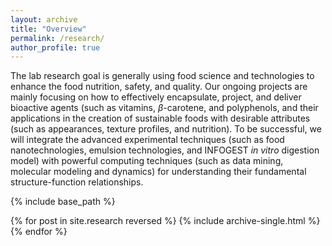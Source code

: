 ```yaml
---
layout: archive
title: "Overview"
permalink: /research/
author_profile: true
---
```

<!--- Overview -->
The lab research goal is generally using food science and technologies to enhance
the food nutrition, safety, and quality.
Our ongoing projects are mainly focusing on how to effectively encapsulate, project,
and deliver bioactive agents (such as vitamins, $\beta$-carotene, and polyphenols, and
their applications in the creation of sustainable foods with desirable attributes (such as
appearances, texture profiles, and nutrition). To be successful, we will integrate the
advanced experimental techniques (such as food nanotechnologies, emulsion technologies, and
INFOGEST _in vitro_ digestion model) with powerful computing techniques (such as
data mining, molecular modeling and dynamics) for understanding their fundamental
structure-function relationships.

{% include base_path %}

{% for post in site.research reversed %}
  {% include archive-single.html %}
{% endfor %}
